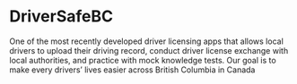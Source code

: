 # DriverSafeBC
One of the most recently developed driver licensing apps that
allows local drivers to upload their driving record, conduct driver license
exchange with local authorities, and practice with mock knowledge tests. Our goal
is to make every drivers’ lives easier across British Columbia in Canada
